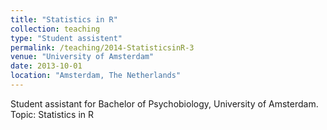 ```yaml
---
title: "Statistics in R"
collection: teaching
type: "Student assistent"
permalink: /teaching/2014-StatisticsinR-3
venue: "University of Amsterdam"
date: 2013-10-01
location: "Amsterdam, The Netherlands"
---
```


Student assistant for Bachelor of Psychobiology, University of Amsterdam. 
Topic: Statistics in R
